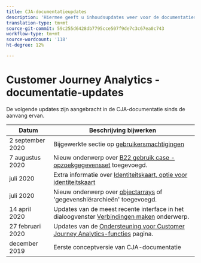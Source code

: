 ```yaml
---
title: CJA-documentatieupdates
description: 'Hiermee geeft u inhoudsupdates weer voor de documentatieset Customer Journey Analytics die sinds december 2019 is ingesteld. '
translation-type: tm+mt
source-git-commit: 59c255d6428db7795cce507f9de7c3c67ea0c743
workflow-type: tm+mt
source-wordcount: '118'
ht-degree: 12%

---
```



# Customer Journey Analytics - documentatie-updates

De volgende updates zijn aangebracht in de CJA-documentatie sinds de aanvang ervan.

| Datum | Beschrijving bijwerken |
| --- | --- |
| 2 september 2020 | Bijgewerkte sectie op [gebruikersmachtigingen](https://docs.adobe.com/content/help/en/analytics-platform/using/cja-overview/cja-overview.html#user-access-permissions) |
| 7 augustus 2020 | Nieuw onderwerp over [B22 gebruik case - opzoekgegevensset](/help/use-cases/b2b.md) toegevoegd. |
| juli 2020 | Extra informatie over [Identiteitskaart, optie voor identiteitskaart](https://docs.adobe.com/content/help/nl-NL/analytics-platform/using/cja-connections/create-connection.html#use-identity-map-as-a-person-id) |
| juli 2020 | Nieuw onderwerp over [objectarrays](/help/use-cases/object-arrays.md) of &#39;gegevenshiërarchieën&#39; toegevoegd. |
| 14 april 2020 | Updates van de meest recente interface in het dialoogvenster [Verbindingen maken](/help/connections/create-connection.md) onderwerp. |
| 27 februari 2020 | Updates van de [Ondersteuning voor Customer Journey Analytics-functies](/help/getting-started/cja-aa.md) pagina. |
| december 2019 | Eerste conceptversie van CJA-documentatie |
